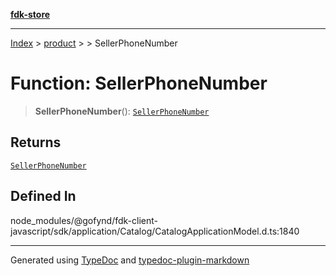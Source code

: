 [**fdk-store**](../../../README.md)
***

[Index](../../../API.md) > [product](../../README.md) > [<internal>](../README.md) > SellerPhoneNumber

# Function: SellerPhoneNumber

> **SellerPhoneNumber**(): [`SellerPhoneNumber`](../type-aliases/type-alias.SellerPhoneNumber.md)

## Returns

[`SellerPhoneNumber`](../type-aliases/type-alias.SellerPhoneNumber.md)

## Defined In

node\_modules/@gofynd/fdk-client-javascript/sdk/application/Catalog/CatalogApplicationModel.d.ts:1840

***
Generated using [TypeDoc](https://typedoc.org/) and [typedoc-plugin-markdown](https://www.npmjs.com/package/typedoc-plugin-markdown)
